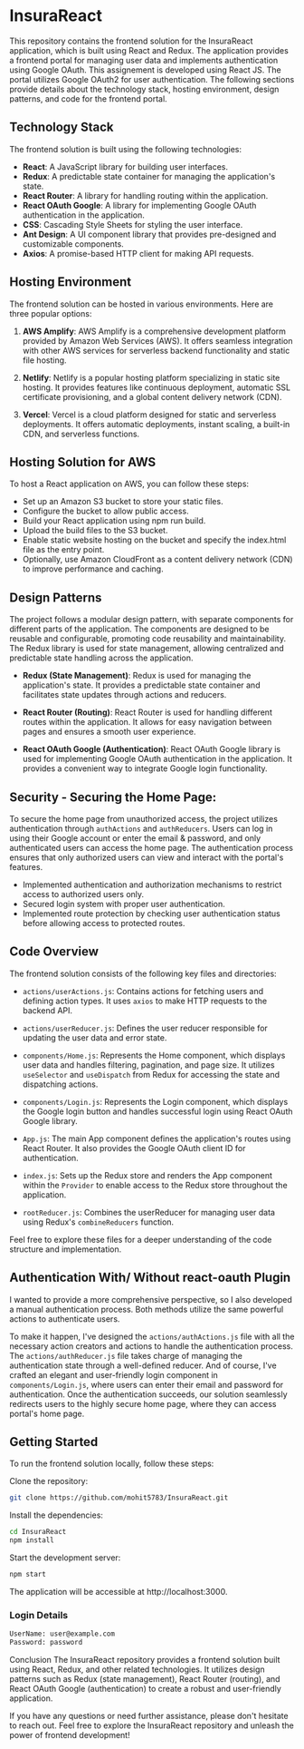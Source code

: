 # InsuraReact

This repository contains the frontend solution for the InsuraReact application, which is built using React and Redux. The application provides a frontend portal for managing user data and implements authentication using Google OAuth. This assignement is developed using React JS. The portal utilizes Google OAuth2 for user authentication. The following sections provide details about the technology stack, hosting environment, design patterns, and code for the frontend portal.

## Technology Stack

The frontend solution is built using the following technologies:

- **React**: A JavaScript library for building user interfaces.
- **Redux**: A predictable state container for managing the application's state.
- **React Router**: A library for handling routing within the application.
- **React OAuth Google**: A library for implementing Google OAuth authentication in the application.
- **CSS**: Cascading Style Sheets for styling the user interface.
- **Ant Design**: A UI component library that provides pre-designed and customizable components.
- **Axios**: A promise-based HTTP client for making API requests.

## Hosting Environment

The frontend solution can be hosted in various environments. Here are three popular options:

1. **AWS Amplify**: AWS Amplify is a comprehensive development platform provided by Amazon Web Services (AWS). It offers seamless integration with other AWS services for serverless backend functionality and static file hosting.

2. **Netlify**: Netlify is a popular hosting platform specializing in static site hosting. It provides features like continuous deployment, automatic SSL certificate provisioning, and a global content delivery network (CDN).

3. **Vercel**: Vercel is a cloud platform designed for static and serverless deployments. It offers automatic deployments, instant scaling, a built-in CDN, and serverless functions.

## Hosting Solution for AWS

To host a React application on AWS, you can follow these steps:
- Set up an Amazon S3 bucket to store your static files.
- Configure the bucket to allow public access.
- Build your React application using npm run build.
- Upload the build files to the S3 bucket.
- Enable static website hosting on the bucket and specify the index.html file as the entry point.
- Optionally, use Amazon CloudFront as a content delivery network (CDN) to improve performance and caching.

## Design Patterns

The project follows a modular design pattern, with separate components for different parts of the application. The components are designed to be reusable and configurable, promoting code reusability and maintainability. The Redux library is used for state management, allowing centralized and predictable state handling across the application.

- **Redux (State Management)**: Redux is used for managing the application's state. It provides a predictable state container and facilitates state updates through actions and reducers.

- **React Router (Routing)**: React Router is used for handling different routes within the application. It allows for easy navigation between pages and ensures a smooth user experience.

- **React OAuth Google (Authentication)**: React OAuth Google library is used for implementing Google OAuth authentication in the application. It provides a convenient way to integrate Google login functionality.

## Security - Securing the Home Page:

To secure the home page from unauthorized access, the project utilizes authentication through `authActions` and `authReducers`. Users can log in using their Google account or enter the email & password, and only authenticated users can access the home page. The authentication process ensures that only authorized users can view and interact with the portal's features.

- Implemented authentication and authorization mechanisms to restrict access to authorized users only.
- Secured login system with proper user authentication.
- Implemented route protection by checking user authentication status before allowing access to protected routes.


## Code Overview

The frontend solution consists of the following key files and directories:

- `actions/userActions.js`: Contains actions for fetching users and defining action types. It uses `axios` to make HTTP requests to the backend API.

- `actions/userReducer.js`: Defines the user reducer responsible for updating the user data and error state.

- `components/Home.js`: Represents the Home component, which displays user data and handles filtering, pagination, and page size. It utilizes `useSelector` and `useDispatch` from Redux for accessing the state and dispatching actions.

- `components/Login.js`: Represents the Login component, which displays the Google login button and handles successful login using React OAuth Google library.

- `App.js`: The main App component defines the application's routes using React Router. It also provides the Google OAuth client ID for authentication.

- `index.js`: Sets up the Redux store and renders the App component within the `Provider` to enable access to the Redux store throughout the application.

- `rootReducer.js`: Combines the userReducer for managing user data using Redux's `combineReducers` function.

Feel free to explore these files for a deeper understanding of the code structure and implementation.

## Authentication With/ Without react-oauth Plugin

I wanted to provide a more comprehensive perspective, so I also developed a manual authentication process. Both methods utilize the same powerful actions to authenticate users.

To make it happen, I've designed the `actions/authActions.js` file with all the necessary action creators and actions to handle the authentication process. The `actions/authReducer.js` file takes charge of managing the authentication state through a well-defined reducer. And of course, I've crafted an elegant and user-friendly login component in `components/Login.js`, where users can enter their email and password for authentication. Once the authentication succeeds, our solution seamlessly redirects users to the highly secure home page, where they can access portal's home page. 


## Getting Started

To run the frontend solution locally, follow these steps:

Clone the repository:

```bash
git clone https://github.com/mohit5783/InsuraReact.git
```

Install the dependencies:

```bash
cd InsuraReact
npm install
```

Start the development server:

```bash
npm start
```

The application will be accessible at http://localhost:3000.

### Login Details

```bash
UserName: user@example.com
Password: password
```

Conclusion
The InsuraReact repository provides a frontend solution built using React, Redux, and other related technologies. It utilizes design patterns such as Redux (state management), React Router (routing), and React OAuth Google (authentication) to create a robust and user-friendly application.

If you have any questions or need further assistance, please don't hesitate to reach out. Feel free to explore the InsuraReact repository and unleash the power of frontend development!
